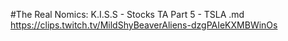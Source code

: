 #The Real Nomics: K.I.S.S - Stocks TA Part 5 - TSLA.md
https://clips.twitch.tv/MildShyBeaverAliens-dzgPAIeKXMBWinOs